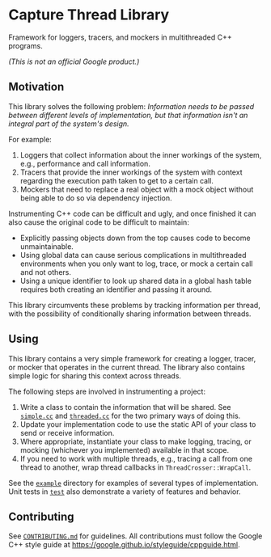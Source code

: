 # Capture Thread Library

Framework for loggers, tracers, and mockers in multithreaded C++ programs.

*(This is not an official Google product.)*

## Motivation

This library solves the following problem: *Information needs to be passed
between different levels of implementation, but that information isn't an
integral part of the system's design.*

For example:

1.  Loggers that collect information about the inner workings of the system,
    e.g., performance and call information.
2.  Tracers that provide the inner workings of the system with context regarding
    the execution path taken to get to a certain call.
3.  Mockers that need to replace a real object with a mock object without being
    able to do so via dependency injection.

Instrumenting C++ code can be difficult and ugly, and once finished it can also
cause the original code to be difficult to maintain:

-   Explicitly passing objects down from the top causes code to become
    unmaintainable.
-   Using global data can cause serious complications in multithreaded
    environments when you only want to log, trace, or mock a certain call and
    not others.
-   Using a unique identifier to look up shared data in a global hash table
    requires both creating an identifier and passing it around.

This library circumvents these problems by tracking information per thread, with
the possibility of conditionally sharing information between threads.

## Using

This library contains a very simple framework for creating a logger, tracer, or
mocker that operates in the current thread. The library also contains simple
logic for sharing this context across threads.

The following steps are involved in instrumenting a project:

1.  Write a class to contain the information that will be shared. See
    [`simple.cc`](example/simple.cc) and [`threaded.cc`](example/threaded.cc)
    for the two primary ways of doing this.
2.  Update your implementation code to use the static API of your class to send
    or receive information.
3.  Where appropriate, instantiate your class to make logging, tracing, or
    mocking (whichever you implemented) available in that scope.
4.  If you need to work with multiple threads, e.g., tracing a call from one
    thread to another, wrap thread callbacks in `ThreadCrosser::WrapCall`.

See the [`example`](example) directory for examples of several types of
implementation. Unit tests in [`test`](test) also demonstrate a variety of
features and behavior.

## Contributing

See [`CONTRIBUTING.md`](CONTRIBUTING.md) for guidelines. All contributions must
follow the Google C++ style guide at
https://google.github.io/styleguide/cppguide.html.
